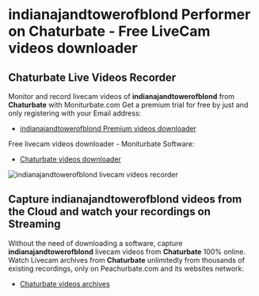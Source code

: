 # indianajandtowerofblond Performer on Chaturbate - Free LiveCam videos downloader

## Chaturbate Live Videos Recorder

Monitor and record livecam videos of **indianajandtowerofblond** from **Chaturbate** with Moniturbate.com
Get a premium trial for free by just and only registering with your Email address:
* [indianajandtowerofblond Premium videos downloader](https://moniturbate.com/request-demo-licence-key.html)

Free livecam videos downloader - Moniturbate Software:
* [Chaturbate videos downloader](https://moniturbate.com/moniturbate-download-software.html)

![indianajandtowerofblond livecam videos recorder](https://peachurnet.com/templates/moniturbate-software.png)


## Capture indianajandtowerofblond videos from the Cloud and watch your recordings on Streaming

Without the need of downloading a software, capture **indianajandtowerofblond** livecam videos from **Chaturbate** 100% online.
Watch Livecam archives from **Chaturbate** unlimitedly from thousands of existing recordings, only on Peachurbate.com and its websites network:
* [Chaturbate videos archives](https://peachurnet.com/)